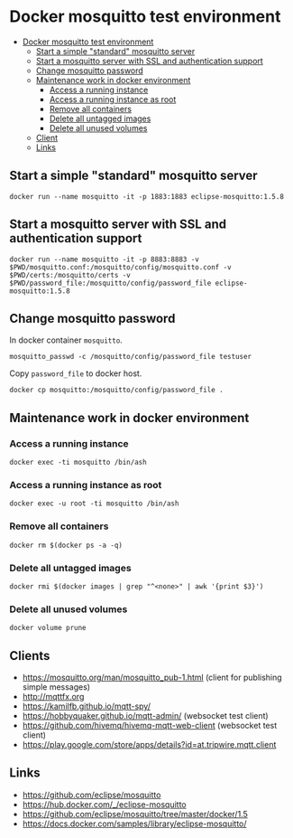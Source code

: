 # Docker mosquitto test environment

- [Docker mosquitto test environment](#docker-mosquitto-test-environment)
  - [Start a simple "standard" mosquitto server](#start-a-simple-%22standard%22-mosquitto-server)
  - [Start a mosquitto server with SSL and authentication support](#start-a-mosquitto-server-with-ssl-and-authentication-support)
  - [Change mosquitto password](#change-mosquitto-password)
  - [Maintenance work in docker environment](#maintenance-work-in-docker-environment)
    - [Access a running instance](#access-a-running-instance)
    - [Access a running instance as root](#access-a-running-instance-as-root)
    - [Remove all containers](#remove-all-containers)
    - [Delete all untagged images](#delete-all-untagged-images)
    - [Delete all unused volumes](#delete-all-unused-volumes)
  - [Client](#client)
  - [Links](#links)

## Start a simple "standard" mosquitto server

```shell
docker run --name mosquitto -it -p 1883:1883 eclipse-mosquitto:1.5.8
```

## Start a mosquitto server with SSL and authentication support

```shell
docker run --name mosquitto -it -p 8883:8883 -v $PWD/mosquitto.conf:/mosquitto/config/mosquitto.conf -v $PWD/certs:/mosquitto/certs -v $PWD/password_file:/mosquitto/config/password_file eclipse-mosquitto:1.5.8
```

## Change mosquitto password

In docker container `mosquitto`.

```shell
mosquitto_passwd -c /mosquitto/config/password_file testuser
```

Copy `password_file` to docker host.

```shell
docker cp mosquitto:/mosquitto/config/password_file .
```

## Maintenance work in docker environment

### Access a running instance

```shell
docker exec -ti mosquitto /bin/ash
```

### Access a running instance as root

```shell
docker exec -u root -ti mosquitto /bin/ash
```

### Remove all containers

```shell
docker rm $(docker ps -a -q)
```

### Delete all untagged images

```shell
docker rmi $(docker images | grep "^<none>" | awk '{print $3}')
```

### Delete all unused volumes

```shell
docker volume prune
```

## Clients

- https://mosquitto.org/man/mosquitto_pub-1.html (client for publishing simple messages)
- http://mqttfx.org
- https://kamilfb.github.io/mqtt-spy/
- https://hobbyquaker.github.io/mqtt-admin/ (websocket test client)
- https://github.com/hivemq/hivemq-mqtt-web-client (websocket test client)
- https://play.google.com/store/apps/details?id=at.tripwire.mqtt.client

## Links

- https://github.com/eclipse/mosquitto
- https://hub.docker.com/_/eclipse-mosquitto
- https://github.com/eclipse/mosquitto/tree/master/docker/1.5
- https://docs.docker.com/samples/library/eclipse-mosquitto/

